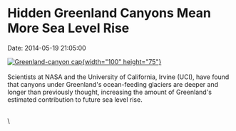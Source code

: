 Hidden Greenland Canyons Mean More Sea Level Rise
=================================================

Date: 2014-05-19 21:05:00

[![Greenland-canyon
cap](http://www.jpl.nasa.gov/images/earth/20140519/greenland20140519-226.jpg){width="100"
height="75"}](http://www.jpl.nasa.gov/news/news.cfm?release=2014-155&rn=news.xml&rst=4149)\
\
Scientists at NASA and the University of California, Irvine (UCI), have
found that canyons under Greenland\'s ocean-feeding glaciers are deeper
and longer than previously thought, increasing the amount of
Greenland\'s estimated contribution to future sea level rise.

\
\
